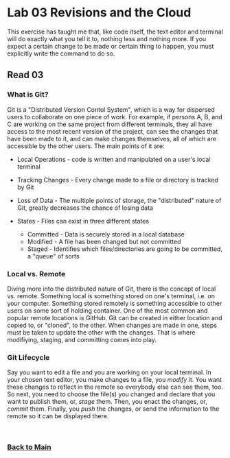 # Lab 03 Revisions and the Cloud

This exercise has taught me that, like code itself, the text editor and terminal will do exactly what you tell it to, nothing less and nothing more.  If you expect a certain change to be made or certain thing to happen, you must explicitly write the command to do so.

## Read 03

### What is Git?

Git is a "Distributed Version Contol System", which is a way for dispersed users to collaborate on one piece of work.  For example, if persons A, B, and C are working on the same project from different terminals, they all have access to the most recent version of the project, can see the changes that have been made to it, and can make changes themselves, all of which are accessible by the other users.
The main points of it are:

* Local Operations - code is written and manipulated on a user's local terminal
* Tracking Changes - Every change made to a file or directory is tracked by Git
* Loss of Data - The multiple points of storage, the "distributed" nature of Git, greatly decreases the chance of losing data
* States - Files can exist in three different states

  * Committed - Data is securely stored in a local database
  * Modified - A file has been changed but not committed
  * Staged - Identifies which files/directories are going to be committed, a "queue" of sorts

### Local vs. Remote

Diving more into the distributed nature of Git, there is the concept of local vs. remote. Something local is something stored on one's terminal, i.e. on your computer.  Something stored remotely is something accessible to other users on some sort of holding container.  One of the most common and popular remote locations is GitHub. Git can be created in either location and copied to, or "cloned", to the other.  When changes are made in one, steps must be taken to update the other with the changes.  That is where modifiying, staging, and committing comes into play.

### Git Lifecycle

Say you want to edit a file and you are working on your local terminal.  In your chosen text editor, you make changes to a file, you *modify* it.  You want these changes to reflect in the remote so everybody else can see them, too. So next, you need to choose the file(s) you changed and declare that you want to publish them, or, *stage* them.  Then, you enact the changes, or, *commit* them. Finally, you *push* the changes, or send the information to the remote so it can be displayed there.

<br>

### [Back to Main](README.md)
